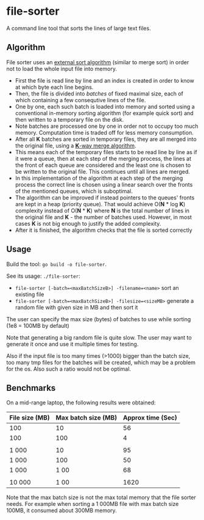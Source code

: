 # file-sorter

A command line tool that sorts the lines of large text files.

## Algorithm

File sorter uses an [external sort  algorithm](https://en.wikipedia.org/wiki/External_sorting) (similar to merge sort) in order not to load the whole input file into memory.

* First the file is read line by line and an index is created in order to know at which byte each line begins.
* Then, the file is divided into _batches_ of fixed maximal size, each of which containing a few consequtive lines of the file.
* One by one, each such batch is loaded into memory and sorted using a conventional in-memory sorting algorithm (for example quick sort) and then written to a temporary file on the disk.
* Note batches are processed one by one in order not to occupy too much memory. Computation time is traded off for less memory consumption.
* After all __K__ batches are sorted in temporary files, they are all merged into the original file, using a [__K__-way merge algorithm](https://en.wikipedia.org/wiki/K-way_merge_algorithm).
* This means each of the temporary files starts to be read line by line as if it were a queue, then at each step of the merging process, the lines at the front of each queue are considered and the least one is chosen to be written to the original file. This continues until all lines are merged.
* In this implementation of the algorithm at each step of the merging process the correct line is chosen using a linear search over the fronts of the mentioned queues, which is suboptimal.
* The algorithm can be improved if instead pointers to the queues' fronts are kept in a heap (priority queue). That would achieve O(__N__ * log __K__) complexity instead of O(__N__ * __K__) where __N__ is the total number of lines in the original file and __K__ - the number of batches used. However, in most cases __K__ is not big enough to justify the added complexity.
* After it is finished, the algorithm checks that the file is sorted correctly

## Usage

Build the tool: `go build -o file-sorter`.

See its usage: `./file-sorter`:
* `file-sorter [-batch=<maxBatchSizeB>] -filename=<name>` sort an existing file
* `file-sorter [-batch=<maxBatchSizeB>] -filesize=<sizeMB>` generate a random file with given size in MB and then sort it

The user can specify the max size (bytes) of batches to use while sorting (1e8 = 100MB by default)

Note that generating a big random file is quite slow. The user may want to generate it once and use it multiple times for testing.

Also if the input file is too many times (>1000) bigger than the batch size,
too many tmp files for the batches will be created, which may be a problem for the os.
Also such a ratio would not be optimal.

## Benchmarks

On a mid-range laptop, the following results were obtained:

| File size (MB) | Max batch size (MB) | Approx time (Sec) |
|----------------|---------------------|-------------------|
| 100            | 10                  | 56                |
| 100            | 100                 | 4                 |
|                |                     |                   |
| 1 000          | 10                  | 95                |
| 1 000          | 100                 | 50                |
| 1 000          | 1 00                | 68                |
|                |                     |                   |
| 10 000         | 1 00                | 1620              |

Note that the max batch size is not the max total memory that the file sorter needs.
For example when sorting a 1 000MB file with max batch size  100MB, it consumed about 300MB memory.
